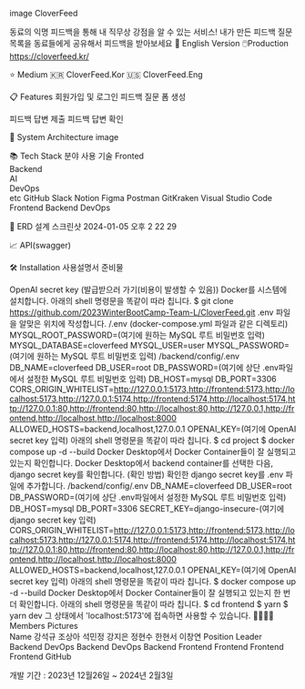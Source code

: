 image CloverFeed

동료의 익명 피드백을 통해 내 직무상 강점을 알 수 있는 서비스!
내가 만든 피드백 질문 목록을 동료들에게 공유해서 피드백을 받아보세요 👀
English Version
🖱️Production
https://cloverfeed.kr/

⭐️ Medium
🇰🇷 CloverFeed.Kor
🇺🇸 CloverFeed.Eng

📋 Features
회원가입 및 로그인	피드백 질문 폼 생성
	
피드백 답변 제출	피드백 답변 확인
	
📌 System Architecture
image



📚 Tech Stack
분야	사용 기술
Fronted	        
Backend	  
AI	 
DevOps	   
etc	GitHub Slack Notion Figma Postman  GitKraken Visual Studio Code
Frontend
Backend
DevOps

🔐 ERD 설계
스크린샷 2024-01-05 오후 2 22 29




📈 API(swagger)
  
🛠 Installation
사용설명서
준비물

OpenAI secret key (발급받으러 가기(비용이 발생할 수 있음))
Docker를 시스템에 설치합니다.
아래의 shell 명령문을 똑같이 따라 칩니다.
$ git clone https://github.com/2023WinterBootCamp-Team-L/CloverFeed.git
.env 파일을 알맞은 위치에 작성합니다.
/.env (docker-compose.yml 파일과 같은 디렉토리)
MYSQL_ROOT_PASSWORD=(여기에 원하는 MySQL 루트 비밀번호 입력)
MYSQL_DATABASE=cloverfeed
MYSQL_USER=user
MYSQL_PASSWORD=(여기에 원하는 MySQL 루트 비밀번호 입력)
/backend/config/.env
DB_NAME=cloverfeed
DB_USER=root
DB_PASSWORD=(여기에 상단 .env파일에서 설정한 MySQL 루트 비밀번호 입력)
DB_HOST=mysql
DB_PORT=3306
CORS_ORIGIN_WHITELIST=http://127.0.0.1:5173,http://frontend:5173,http://localhost:5173,http://127.0.0.1:5174,http://frontend:5174,http://localhost:5174,http://127.0.0.1:80,http://frontend:80,http://localhost:80,http://127.0.0.1,http://frontend,http://localhost,http://localhost:8000
ALLOWED_HOSTS=backend,localhost,127.0.0.1
OPENAI_KEY=(여기에 OpenAI secret key 입력)
아래의 shell 명령문을 똑같이 따라 칩니다.
$ cd project
$ docker compose up -d --build
Docker Desktop에서 Docker Container들이 잘 실행되고 있는지 확인합니다.
Docker Desktop에서 backend container를 선택한 다음, django secret key를 확인합니다. (확인 방법)
확인한 django secret key를 .env 파일에 추가합니다.
/backend/config/.env
DB_NAME=cloverfeed
DB_USER=root
DB_PASSWORD=(여기에 상단 .env파일에서 설정한 MySQL 루트 비밀번호 입력)
DB_HOST=mysql
DB_PORT=3306
SECRET_KEY=django-insecure-(여기에 django secret key 입력)
CORS_ORIGIN_WHITELIST=http://127.0.0.1:5173,http://frontend:5173,http://localhost:5173,http://127.0.0.1:5174,http://frontend:5174,http://localhost:5174,http://127.0.0.1:80,http://frontend:80,http://localhost:80,http://127.0.0.1,http://frontend,http://localhost,http://localhost:8000
ALLOWED_HOSTS=backend,localhost,127.0.0.1
OPENAI_KEY=(여기에 OpenAI secret key 입력)
아래의 shell 명령문을 똑같이 따라 칩니다.
$ docker compose up -d --build
Docker Desktop에서 Docker Container들이 잘 실행되고 있는지 한 번 더 확인합니다.
아래의 shell 명령문을 똑같이 따라 칩니다.
$ cd frontend
$ yarn
$ yarn dev
그 상태에서 'localhost:5173'에 접속하면 사용할 수 있습니다.
👨‍👩‍👧‍👦 Members
Pictures							
Name	강석규	조상아	석민정	강지은	정현수	한현서	이창연
Position	Leader
Backend
DevOps
Backend
DevOps
Backend
Frontend
Frontend
Frontend
Frontend
GitHub							

개발 기간 : 2023년 12월26일 ~ 2024년 2월3일
